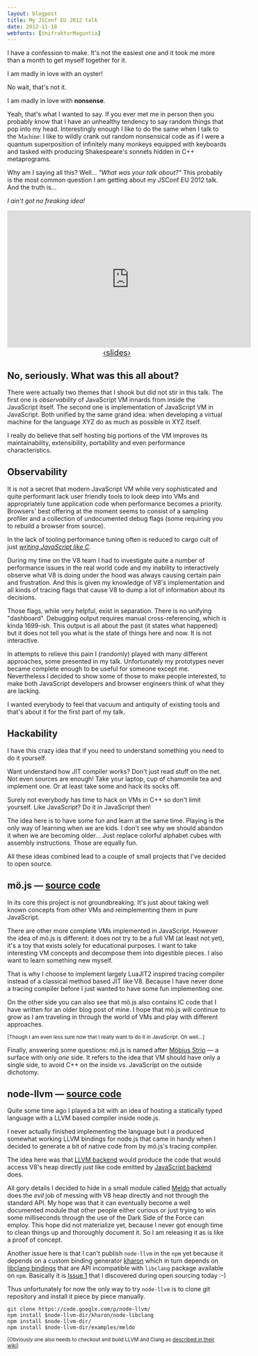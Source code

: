 ```yaml
---
layout: blogpost
title: My JSConf EU 2012 talk
date: 2012-11-18
webfonts: [UnifrakturMaguntia]
---
```


I have a confession to make. It's not the easiest one and it took me more than a month to get myself together for it.

I am madly in love with an oyster!

No wait, that's not it.

I am madly in love with **nonsense**.

Yeah, that's what I wanted to say. If you ever met me in person then you probably know that I have an unhealthy tendency to say random things that pop into my head. Interestingly enough I like to do the same when I talk to the <span style="font-family: 'UnifrakturMaguntia', cursive;">Machine</span>: I like to wildly crank out random nonsensical code as if I were a quantum superposition of infinitely many monkeys equipped with keyboards and tasked with producing Shakespeare's sonnets hidden in C++ metaprograms.

Why am I saying all this? Well... <em>"What was your talk about?"</em> This probably is the most common question I am getting about my JSConf EU 2012 talk. And the truth is...

<em>I ain't got no freaking idea!</em>

<center style="margin-top: 5px; margin-bottom: 5px;"><iframe width="560" height="315" src="https://www.youtube-nocookie.com/embed/y8hVeKMD_oM" frameborder="0" allowfullscreen="">
</iframe>
<br/>
<a href="http://moe-js.googlecode.com/git-history/HEAD/talks/jsconfeu2012/index.html?r=HEAD#1"><span style="font-size: 1.3em">&lsaquo;slides&rsaquo;</span></a>
</center>

No, seriously. What was this all about?
---------------------------------------

There were actually two themes that I shook but did not stir in this talk. The first one is *observability* of JavaScript VM innards from inside the JavaScript itself. The second one is implementation of JavaScript VM in JavaScript. Both unified by the same grand idea: when developing a virtual machine for the language XYZ do as much as possible in XYZ itself.

I really do believe that self hosting big portions of the VM improves its maintainability, extensibility, portability and even performance characteristics.

Observability
-------------

It is not a secret that modern JavaScript VM while very sophisticated and quite performant lack user friendly tools to look deep into VMs and appropriately tune application code when performance becomes a priority. Browsers' best offering at the moment seems to consist of a sampling profiler and a collection of undocumented debug flags (some requiring you to rebuild a browser from source).

In the lack of tooling performance tuning often is reduced to cargo cult of just [*writing JavaScript like C*](http://youtu.be/XHosLhPEN3k).

During my time on the V8 team I had to investigate quite a number of performance issues in the real world code and my inability to interactively observe what V8 is doing under the hood was always causing certain pain and frustration. And this is given my knowledge of V8's implementation and all kinds of tracing flags that cause V8 to dump a lot of information about its decisions.

Those flags, while very helpful, exist in separation. There is no unifying "dashboard". Debugging output requires manual cross-referencing, which is kinda 1699-ish. This output is all about the past (it states what happened) but it does not tell you what is the state of things here and now. It is not interactive.

In attempts to relieve this pain I (randomly) played with many different approaches, some presented in my talk. Unfortunately my prototypes never became complete enough to be useful for someone except me. Nevertheless I decided to show some of those to make people interested, to make both JavaScript developers and browser engineers think of what they are lacking.

I wanted everybody to feel that vacuum and antiquity of existing tools and that's about it for the first part of my talk.

Hackability
-----------

I have this crazy idea that if you need to understand something you need to do it yourself.

Want understand how JIT compiler works? Don't just read stuff on the net. Not even sources are enough! Take your laptop, cup of chamomile tea and implement one. Or at least take some and hack its socks off.

Surely not everybody has time to hack on VMs in C++ so don't limit yourself. Like JavaScript? Do it in JavaScript then!

The idea here is to have some fun and learn at the same time. Playing is the only way of learning when we are kids. I don't see why we should abandon it when we are becoming older... Just replace colorful alphabet cubes with assembly instructions. Those are equally fun.

All these ideas combined lead to a couple of small projects that I've decided to open source.

m&#246;.js &mdash; [source code](https://code.google.com/p/moe-js/)
----------

In its core this project is not groundbreaking. It's just about taking well known concepts from other VMs and reimplementing them in pure JavaScript.

There are other more complete VMs implemented in JavaScript. However the idea of m&#246;.js is different: it does not try to be a full VM (at least not yet), it's a toy that exists solely for educational purposes. I want to take interesting VM concepts and decompose them into digestible pieces. I also want to learn something new myself.

That is why I choose to implement largely LuaJIT2 inspired tracing compiler instead of a classical method based JIT like V8. Because I have never done a tracing compiler before I just wanted to have some fun implementing one.

On the other side you can also see that m&#246;.js also contains IC code that I have written for an older blog post of mine. I hope that m&#246;.js will continue to grow as I am traveling in through the world of VMs and play with different approaches.

<small>[Though I am even less sure now that I really want to do it in JavaScript. Oh well...]</small>

Finally, answering some questions: m&#246;.js is named after <a href="http://en.wikipedia.org/wiki/Möbius_strip">M&#246;bius Strip</a> &mdash; a surface with only *one* side. It refers to the idea that VM should have only a single side, to avoid C++ on the inside vs. JavaScript on the outside dichotomy.

node-llvm &mdash; [source code](https://code.google.com/p/node-llvm/)
---------

Quite some time ago I played a bit with an idea of hosting a statically typed language with a LLVM based compiler inside node.js.

I never actually finished implementing the language but I a produced somewhat working LLVM bindings for node.js that came in handy when I decided to generate a bit of native code from by m&#246;.js's tracing compiler.

The idea here was that [LLVM backend](https://code.google.com/p/moe-js/source/browse/tracing/engine/ir2llvm.js) would produce the code that would access V8's heap directly just like code emitted by [JavaScript backend](https://code.google.com/p/moe-js/source/browse/tracing/engine/ir2js.js) does.

All gory details I decided to hide in a small module called [Meldo](https://code.google.com/p/node-llvm/source/browse/examples/meldo/index.js) that actually does the *evil* job of messing with V8 heap directly and not through the standard API. My hope was that it can eventually become a well documented module that other people either curious or just trying to win some milliseconds through the use of the Dark Side of the Force can employ. This hope did not materialize yet, because I never got enough time to clean things up and thoroughly document it. So I am releasing it as is like a proof of concept.

Another issue here is that I can't publish `node-llvm` in the `npm` yet because it depends on a custom binding generator [kharon](https://code.google.com/p/node-llvm/source/browse/kharon) which in turn depends on [libclang bindings](https://code.google.com/p/node-llvm/source/browse/kharon/node-libclang) that are API incompatible with `libclang` package available on `npm`. Basically it is [Issue 1](https://code.google.com/p/node-llvm/issues/detail?id=1) that I discovered during open sourcing today :-)

Thus unfortunately for now the only way to try `node-llvm` is to clone git repository and install it piece by piece manually.

    git clone https://code.google.com/p/node-llvm/
    npm install $node-llvm-dir/kharon/node-libclang
    npm install $node-llvm-dir/
    npm install $node-llvm-dir/examples/meldo

<small>[Obviously one also needs to checkout and build LLVM and Clang as <a href="http://clang.llvm.org/get_started.html">described in their wiki</a>]</small>